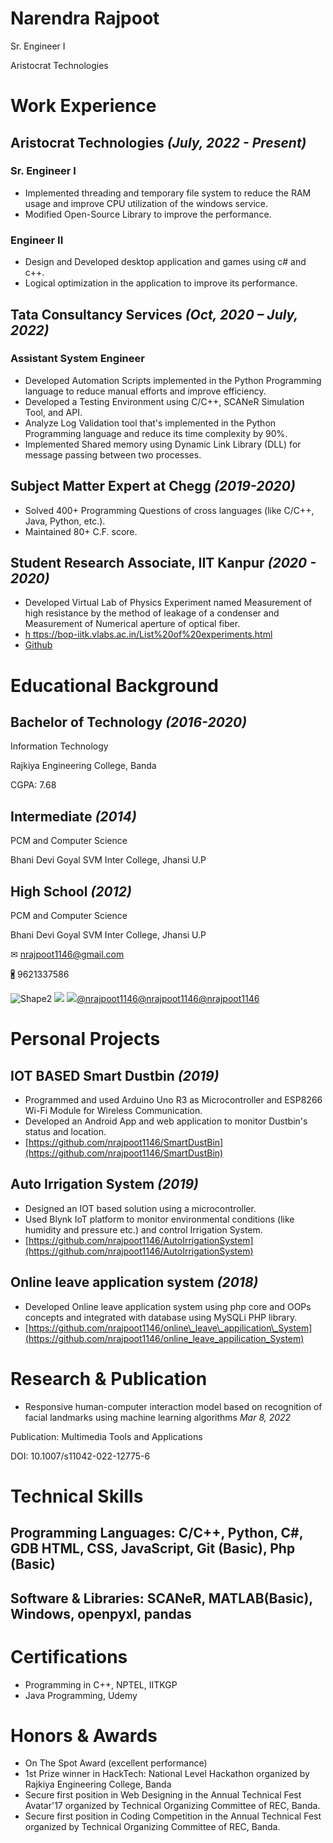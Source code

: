 # **Narendra Rajpoot**

Sr. Engineer I

Aristocrat Technologies

# **Work Experience**

## **Aristocrat Technologies** _(July, 2022 - Present)_

### **Sr. Engineer I**

- Implemented threading and temporary file system to reduce the RAM usage and improve CPU utilization of the windows service.
- Modified Open-Source Library to improve the performance.

### **Engineer II**

- Design and Developed desktop application and games using c# and c++.
- Logical optimization in the application to improve its performance.

## **Tata Consultancy Services** _(Oct, 2020 – July, 2022)_

### **Assistant System Engineer**

- Developed Automation Scripts implemented in the Python Programming language to reduce manual efforts and improve efficiency.
- Developed a Testing Environment using C/C++, SCANeR Simulation Tool, and API.
- Analyze Log Validation tool that's implemented in the Python Programming language and reduce its time complexity by 90%.
- Implemented Shared memory using Dynamic Link Library (DLL) for message passing between two processes.

## **Subject Matter Expert at Chegg** _(2019-2020)_

- Solved 400+ Programming Questions of cross languages (like C/C++, Java, Python, etc.).
- Maintained 80+ C.F. score.

## **Student Research Associate, IIT Kanpur** _(2020 - 2020)_

- Developed Virtual Lab of Physics Experiment named Measurement of high resistance by the method of leakage of a condenser and Measurement of Numerical aperture of optical fiber.
- [h ttps://bop-iitk.vlabs.ac.in/List%20of%20experiments.html](https://bop-iitk.vlabs.ac.in/List%20of%20experiments.html)
- [Github](https://github.com/nrajpoot1146/Measurement-of-Numerical-Aperture-of-Optical-Fiber/tree/Developer)

# **Educational Background**

## **Bachelor of Technology** _(2016-2020)_

Information Technology

Rajkiya Engineering College, Banda

CGPA: 7.68

## **Intermediate** _(2014)_

PCM and Computer Science

Bhani Devi Goyal SVM Inter College, Jhansi U.P

## **High School** _(2012)_

PCM and Computer Science

Bhani Devi Goyal SVM Inter College, Jhansi U.P

✉ [nrajpoot1146@gmail.com](mailto:nrajpoot1146@gmail.com)

🖁 9621337586

![Shape2](RackMultipart20240123-1-rx9030_html_e3089dbd0111c99f.gif) ![](RackMultipart20240123-1-rx9030_html_f50f2f9d1d74c499.png) ![](RackMultipart20240123-1-rx9030_html_7737e7d4e3106cc5.png)[@nrajpoot1146](https://github.com/nrajpoot1146)[@nrajpoot1146](https://www.linkedin.com/in/nrajpoot1146)[@nrajpoot1146](https://www.hackerrank.com/nrajpoot1146)

# **Personal Projects**

## **IOT BASED Smart Dustbin** _(2019)_

- Programmed and used Arduino Uno R3 as Microcontroller and ESP8266 Wi-Fi Module for Wireless Communication.
- Developed an Android App and web application to monitor Dustbin's status and location.
- [https://github.com/nrajpoot1146/SmartDustBin](https://github.com/nrajpoot1146/SmartDustBin)

## **Auto Irrigation System** _(2019)_

- Designed an IOT based solution using a microcontroller.
- Used Blynk IoT platform to monitor environmental conditions (like humidity and pressure etc.) and control Irrigation System.
- [https://github.com/nrajpoot1146/AutoIrrigationSystem](https://github.com/nrajpoot1146/AutoIrrigationSystem)

## **Online leave application system** _(2018)_

- Developed Online leave application system using php core and OOPs concepts and integrated with database using MySQLi PHP library.
- [https://github.com/nrajpoot1146/online\_leave\_appilication\_System](https://github.com/nrajpoot1146/online_leave_appilication_System)

# **Research & Publication**

- Responsive human-computer interaction model based on recognition of facial landmarks using machine learning algorithms _Mar 8, 2022_

Publication: Multimedia Tools and Applications

DOI: 10.1007/s11042-022-12775-6

# **Technical Skills**

## **Programming Languages:** C/C++, Python, C#, GDB HTML, CSS, JavaScript, Git (Basic), Php (Basic)

## **Software & Libraries:** SCANeR, MATLAB(Basic), Windows, openpyxl, pandas

# **Certifications**

- Programming in C++, NPTEL, IITKGP
- Java Programming, Udemy

# **Honors & Awards**

- On The Spot Award (excellent performance)
- 1st Prize winner in HackTech: National Level Hackathon organized by Rajkiya Engineering College, Banda
- Secure first position in Web Designing in the Annual Technical Fest Avatar'17 organized by Technical Organizing Committee of REC, Banda.
- Secure first position in Coding Competition in the Annual Technical Fest organized by Technical Organizing Committee of REC, Banda.
